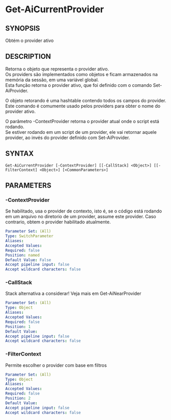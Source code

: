 ﻿---
external help file: powershai-help.xml
schema: 2.0.0
powershai: true
---

# Get-AiCurrentProvider

## SYNOPSIS <!--!= @#Synop !-->
Obtém o provider ativo

## DESCRIPTION <!--!= @#Desc !-->
Retorna o objeto que representa o provider ativo.  
Os providers são implementados como objetos e ficam armazenados na memória da sessão, em uma variável global.  
Esta função retorna o provider ativo, que foi definido com o comando Set-AiProvider.

O objeto retorando é uma hashtable contendo todos os campos do provider.  
Este comando é comumente usado pelos providers para obter o nome do provider ativo.  

O parâmetro -ContextProvider retorna o provider atual onde o script está rodando.  
Se estiver rodando em um script de um provider, ele vai retornar aquele provider, ao invés do provider definido com Set-AiProvider.

## SYNTAX <!--!= @#Syntax !-->

```
Get-AiCurrentProvider [-ContextProvider] [[-CallStack] <Object>] [[-FilterContext] <Object>] [<CommonParameters>]
```

## PARAMETERS <!--!= @#Params !-->

### -ContextProvider
Se habilitado, usa o provider de contexto, isto é, se o código está rodando em um arquivo no diretorio de um provider, assume este provider.
Caso contrario, obtem o provider habilitado atualmente.

```yml
Parameter Set: (All)
Type: SwitchParameter
Aliases: 
Accepted Values: 
Required: false
Position: named
Default Value: False
Accept pipeline input: false
Accept wildcard characters: false
```

### -CallStack
Stack alternativa a considerar! Veja mais em Get-AiNearProvider

```yml
Parameter Set: (All)
Type: Object
Aliases: 
Accepted Values: 
Required: false
Position: 1
Default Value: 
Accept pipeline input: false
Accept wildcard characters: false
```

### -FilterContext
Permite escolher  o provider com base em filtros

```yml
Parameter Set: (All)
Type: Object
Aliases: 
Accepted Values: 
Required: false
Position: 2
Default Value: 
Accept pipeline input: false
Accept wildcard characters: false
```